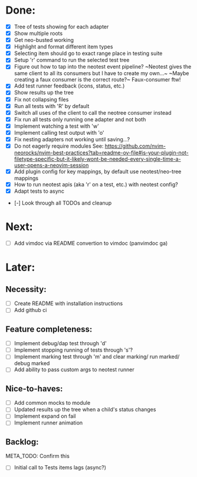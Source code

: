 # Done:
  - [x] Tree of tests showing for each adapter
  - [x] Show multiple roots
  - [x] Get neo-busted working
  - [x] Highlight and format different item types
  - [x] Selecting item should go to exact range place in testing suite
  - [x] Setup 'r' command to run the selected test tree
  - [x] Figure out how to tap into the neotest event pipeline?
      ~Neotest gives the same client to all its consumers but I have to create my own...~
      ~Maybe creating a faux consumer is the correct route?~ Faux-consumer ftw!
  - [x] Add test runner feedback (icons, status, etc.) 
  - [x] Show results up the tree
  - [x] Fix not collapsing files
  - [x] Run all tests with 'R' by default
  - [x] Switch all uses of the client to call the neotree consumer instead
  - [x] Fix run all tests only running one adapter and not both
  - [x] Implement watching a test with 'w'
  - [x] Implement calling test output with 'o'
  - [x] Fix nesting adapters not working until saving...?
  - [x] Do not eagerly require modules
      See: https://github.com/nvim-neorocks/nvim-best-practices?tab=readme-ov-file#is-your-plugin-not-filetype-specific-but-it-likely-wont-be-needed-every-single-time-a-user-opens-a-neovim-session
  - [x] Add plugin config for key mappings, by default use neotest/neo-tree mappings
  - [x] How to run neotest apis (aka 'r' on a test, etc.) with neotest config?
  - [x] Adapt tests to async 
  - [-] Look through all TODOs and cleanup

# Next:

  - [ ] Add vimdoc via README convertion to vimdoc (panvimdoc ga)

# Later:

## Necessity:
  - [ ] Create README with installation instructions
  - [ ] Add github ci

## Feature completeness:
  - [ ] Implement debug/dap test through 'd'
  - [ ] Implement stopping running of tests through 's'?
  - [ ] Implement marking test through 'm' and clear marking/ run marked/ debug marked
  - [ ] Add ability to pass custom args to neotest runner

## Nice-to-haves:
  - [ ] Add common mocks to module
  - [ ] Updated results up the tree when a child's status changes
  - [ ] Implement expand on fail
  - [ ] Implement runner animation

## Backlog:
  META_TODO: Confirm this
  - [ ] Initial call to Tests items lags (async?)
